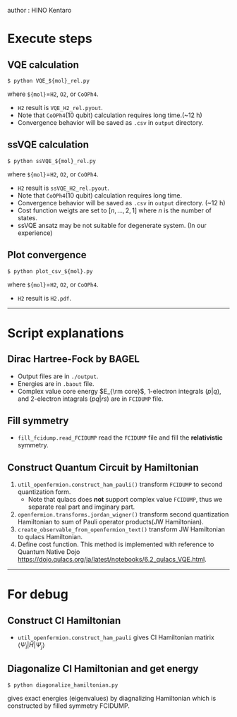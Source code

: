 author : HINO Kentaro
# Execute steps
## VQE calculation
```
$ python VQE_${mol}_rel.py
```
where `${mol}`=`H2`, `O2`, or `CoOPh4`. 
- `H2` result is `VQE_H2_rel.pyout`.
- Note that `CoOPh4`(10 qubit) calculation requires long time.(~12 h)
- Convergence behavior will be saved as `.csv` in  `output` directory.

## ssVQE calculation
```
$ python ssVQE_${mol}_rel.py
```
where `${mol}`=`H2`, `O2`, or `CoOPh4`. 
- `H2` result is `ssVQE_H2_rel.pyout`.
- Note that `CoOPh4`(10 qubit) calculation requires long time.
- Convergence behavior will be saved as `.csv` in  `output` directory. (~12 h)
- Cost function weigts are set to $[n,...,2,1]$ where $n$ is the number of states.
- ssVQE ansatz may be not suitable for degenerate system. (In our experience)

## Plot convergence
```
$ python plot_csv_${mol}.py
```
where `${mol}`=`H2`, `O2`, or `CoOPh4`. 
- `H2` result is `H2.pdf`.

---

# Script explanations
## Dirac Hartree-Fock by BAGEL
- Output files are in `./output`.
- Energies are in `.baout` file.
- Complex value core energy $E_{\rm core}$, 1-electron integrals $(p|q)$, and 2-electron intagrals $(pq|rs)$ are in `FCIDUMP` file.  

## Fill symmetry
- `fill_fcidump.read_FCIDUMP` read the `FCIDUMP` file and fill the **relativistic** symmetry.

## Construct Quantum Circuit by Hamiltonian
1. `util_openfermion.construct_ham_pauli()` transform `FCIDUMP` to second quantization form. 
    - Note that qulacs does **not** support complex value `FCIDUMP`, thus we separate real part and imginary part.
1. `openfermion.transforms.jordan_wigner()` transform second quantization Hamiltonian to sum of Pauli operator products(JW Hamiltonian).
1. `create_observable_from_openfermion_text()` transform JW Hamiltonian to qulacs Hamiltonian.
1. Define cost function. This method is implemented with reference to Quantum Native Dojo https://dojo.qulacs.org/ja/latest/notebooks/6.2_qulacs_VQE.html.
---

# For debug
## Construct CI Hamiltonian
- `util_openfermion.construct_ham_pauli` gives CI Hamiltonian matirix $\langle\Psi_i|\hat{H}|\Psi_j\rangle$

## Diagonalize CI Hamiltonian and get energy
```
$ python diagonalize_hamiltonian.py
```
gives exact energies (eigenvalues) by diagnalizing Hamiltonian which is constructed by filled symmetry FCIDUMP.